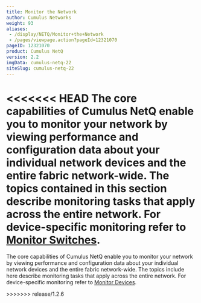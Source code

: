 ```yaml
---
title: Monitor the Network
author: Cumulus Networks
weight: 93
aliases:
 - /display/NETQ/Monitor+the+Network
 - /pages/viewpage.action?pageId=12321070
pageID: 12321070
product: Cumulus NetQ
version: 2.2
imgData: cumulus-netq-22
siteSlug: cumulus-netq-22
---
```

<<<<<<< HEAD
The core capabilities of Cumulus NetQ enable you to monitor your network by viewing performance and configuration data about your individual network devices and the entire fabric network-wide. The topics contained in this section describe monitoring tasks that
apply across the entire network. For device-specific monitoring refer to [Monitor Switches](/cumulus-netq/Cumulus-NetQ-UI-User-Guide/Monitor-Devices).
=======
The core capabilities of Cumulus NetQ enable you to monitor your network by viewing performance and configuration data about your individual network devices and the entire fabric network-wide. The topics include here describe monitoring tasks that apply across the entire network. For device-specific monitoring refer to [Monitor Devices](/cumulus-netq/Cumulus-NetQ-UI-User-Guide/Monitor-Devices).

<article id="html-search-results" class="ht-content" style="display: none;">

</article>

<footer id="ht-footer">

</footer>
>>>>>>> release/1.2.6
